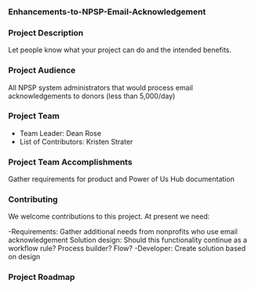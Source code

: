 ### Enhancements-to-NPSP-Email-Acknowledgement

### Project Description
Let people know what your project can do and the intended benefits. 

### Project Audience
All NPSP system administrators that would process email acknowledgements to donors (less than 5,000/day)

### Project Team

* Team Leader: Dean Rose
* List of Contributors: Kristen Strater

### Project Team Accomplishments
Gather requirements for product and Power of Us Hub documentation

### Contributing
We welcome contributions to this project. At present we need:

-Requirements: Gather additional needs from nonprofits who use email acknowledgement
Solution design: Should this functionality continue as a workflow rule? Process builder? Flow?
-Developer: Create solution based on design

### Project Roadmap

